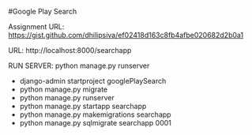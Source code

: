 #Google Play Search

Assignment URL: https://gist.github.com/dhilipsiva/ef02418d163c8fb4afbe020682d2b0a1

URL: http://localhost:8000/searchapp

RUN SERVER: python manage.py runserver

- django-admin startproject googlePlaySearch
- python manage.py migrate
- python manage.py runserver
- python manage.py startapp searchapp
- python manage.py makemigrations searchapp 
- python manage.py sqlmigrate searchapp 0001

